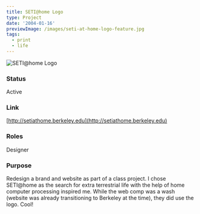 ```yaml
---
title: SETI@home Logo
type: Project
date: '2004-01-16'
previewImage: /images/seti-at-home-logo-feature.jpg
tags:
  - print
  - life
---
```

![SETI@home Logo](/images/seti-at-home-logo.jpg)

### Status

Active

### Link

[http://setiathome.berkeley.edu](http://setiathome.berkeley.edu)

### Roles

Designer

### Purpose

Redesign a brand and website as part of a class project. I chose SETI@home as the search for extra terrestrial life with the help of home computer processing inspired me. While the web comp was a wash (website was already transitioning to Berkeley at the time), they did use the logo. Cool!
